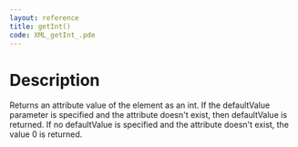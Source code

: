 ```yaml
---
layout: reference
title: getInt()
code: XML_getInt_.pde
---
```


# Description

Returns an attribute value of the element as an int. If the defaultValue parameter is specified and the attribute doesn't exist, then defaultValue is returned. If no defaultValue is specified and the attribute doesn't exist, the value 0 is returned.

